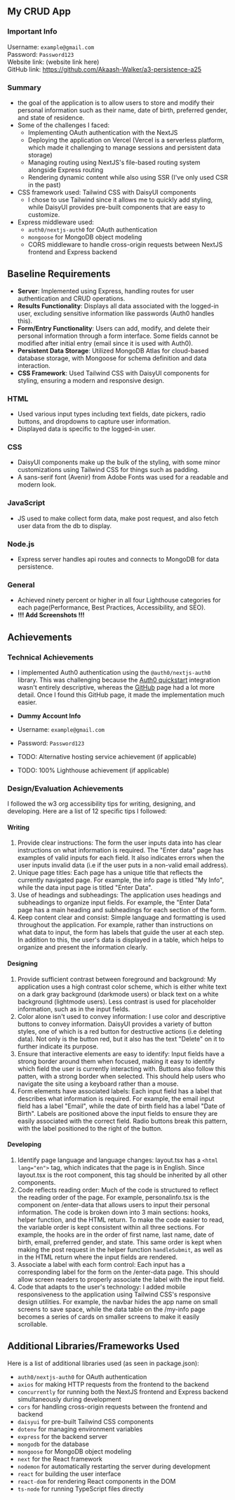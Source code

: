 ## My CRUD App

### Important Info
Username: `example@gmail.com`\
Password: `Password123`\
Website link: (website link here)\
GitHub link: https://github.com/Akaash-Walker/a3-persistence-a25

### Summary
* the goal of the application is to allow users to store and modify their personal information such as their name, date of birth, preferred gender, and state of residence.
* Some of the challenges I faced:
  * Implementing OAuth authentication with the NextJS
  * Deploying the application on Vercel (Vercel is a serverless platform, which made it challenging to manage sessions and persistent data storage)
  * Managing routing using NextJS's file-based routing system alongside Express routing
  * Rendering dynamic content while also using SSR (I've only used CSR in the past)
* CSS framework used: Tailwind CSS with DaisyUI components
  * I chose to use Tailwind since it allows me to quickly add styling, while DaisyUI provides pre-built components that are easy to customize.
* Express middleware used:
  * `auth0/nextjs-auth0` for OAuth authentication
  * `mongoose` for MongoDB object modeling
  * CORS middleware to handle cross-origin requests between NextJS frontend and Express backend

## Baseline Requirements
- **Server**: Implemented using Express, handling routes for user authentication and CRUD operations.
- **Results Functionality**: Displays all data associated with the logged-in user, excluding sensitive information like passwords (Auth0 handles this).
- **Form/Entry Functionality**: Users can add, modify, and delete their personal information through a form interface. Some fields cannot be modified after initial entry (email since it is used with Auth0).
- **Persistent Data Storage**: Utilized MongoDB Atlas for cloud-based database storage, with Mongoose for schema definition and data interaction.
- **CSS Framework**: Used Tailwind CSS with DaisyUI components for styling, ensuring a modern and responsive design.

### HTML
- Used various input types including text fields, date pickers, radio buttons, and dropdowns to capture user information.
- Displayed data is specific to the logged-in user.

### CSS
- DaisyUI components make up the bulk of the styling, with some minor customizations using Tailwind CSS for things such as padding.
- A sans-serif font (Avenir) from Adobe Fonts was used for a readable and modern look.

### JavaScript
- JS used to make collect form data, make post request, and also fetch user data from the db to display.

### Node.js
- Express server handles api routes and connects to MongoDB for data persistence.

### General
- Achieved  ninety percent or higher in all four Lighthouse categories for each page(Performance, Best Practices, Accessibility, and SEO).
- **!!! Add Screenshots !!!**

## Achievements

### Technical Achievements
- I implemented Auth0 authentication using the `@auth0/nextjs-auth0` library. This was challenging because the [Auth0 quickstart](https://auth0.com/docs/quickstart/webapp/nextjs/01-login) integration wasn't entirely descriptive, whereas the [GitHub](https://github.com/auth0/nextjs-auth0) page had a lot more detail. Once I found this GitHub page, it made the implementation much easier.
- **Dummy Account Info**
- Username: `example@gmail.com`
- Password: `Password123`

- TODO: Alternative hosting service achievement (if applicable)
- TODO: 100% Lighthouse achievement (if applicable)

### Design/Evaluation Achievements
I followed the w3 org accessibility tips for writing, designing, and developing. Here are a list of 12 specific tips I followed:

#### Writing
1. Provide clear instructions: The form the user inputs data into has clear instructions on what information is required. The "Enter data" page has examples of valid inputs for each field. It also indicates errors when the user inputs invalid data (i.e if the user puts in a non-valid email address).
2. Unique page titles: Each page has a unique title that reflects the currently navigated page. For example, the info page is titled "My Info", while the data input page is titled "Enter Data".
3. Use of headings and subheadings: The application uses headings and subheadings to organize input fields. For example, the "Enter Data" page has a main heading and subheadings for each section of the form.
4. Keep content clear and consist: Simple language and formatting is used throughout the application. For example, rather than instructions on what data to input, the form has labels that guide the user at each step. In addition to this, the user's data is displayed in a table, which helps to organize and present the information clearly.

#### Designing
1. Provide sufficient contrast between foreground and background: My application uses a high contrast color scheme, which is either white text on a dark gray background (darkmode users) or black text on a white background (lightmode users). Less contrast is used for placeholder information, such as in the input fields.
2. Color alone isn't used to convey information: I use color and descriptive buttons to convey information. DaisyUI provides a variety of button styles, one of which is a red button for destructive actions (i.e deleting data). Not only is the button red, but it also has the text "Delete" on it to further indicate its purpose.
3. Ensure that interactive elements are easy to identify: Input fields have a strong border around them when focused, making it easy to identify which field the user is currently interacting with. Buttons also follow this patten, with a strong border when selected. This should help users who navigate the site using a keyboard rather than a mouse.
4. Form elements have associated labels: Each input field has a label that describes what information is required. For example, the email input field has a label "Email", while the date of birth field has a label "Date of Birth". Labels are positioned above the input fields to ensure they are easily associated with the correct field. Radio buttons break this pattern, with the label positioned to the right of the button.

#### Developing
1. Identify page language and language changes: layout.tsx has a `<html lang="en">` tag, which indicates that the page is in English. Since layout.tsx is the root component, this tag should be inherited by all other components.
2. Code reflects reading order: Much of the code is structured to reflect the reading order of the page. For example, personalinfo.tsx is the component on /enter-data that allows users to input their personal information. The code is broken down into 3 main sections: hooks, helper function, and the HTML return. To make the code easier to read, the variable order is kept consistent within all three sections. For example, the hooks are in the order of first name, last name, date of birth, email, preferred gender, and state. This same order is kept when making the post request in the helper function `handleSubmit`, as well as in the HTML return where the input fields are rendered.
3. Associate a label with each form control: Each input has a corresponding label for the form on the /enter-data page. This should allow screen readers to properly associate the label with the input field.
4. Code that adapts to the user's technology: I added mobile responsiveness to the application using Tailwind CSS's responsive design utilities. For example, the navbar hides the app name on small screens to save space, while the data table on the /my-info page becomes a series of cards on smaller screens to make it easily scrollable.

## Additional Libraries/Frameworks Used
Here is a list of additional libraries used (as seen in package.json):
- `auth0/nextjs-auth0` for OAuth authentication
- `axios` for making HTTP requests from the frontend to the backend
- `concurrently` for running both the NextJS frontend and Express backend simultaneously during development
- `cors` for handling cross-origin requests between the frontend and backend
- `daisyui` for pre-built Tailwind CSS components
- `dotenv` for managing environment variables
- `express` for the backend server
- `mongodb` for the database
- `mongoose` for MongoDB object modeling
- `next` for the React framework
- `nodemon` for automatically restarting the server during development
- `react` for building the user interface
- `react-dom` for rendering React components in the DOM
- `ts-node` for running TypeScript files directly



